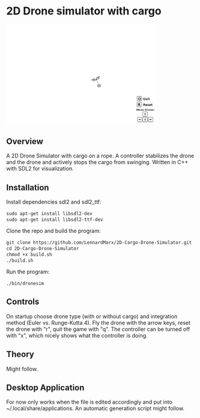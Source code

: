 # 2D Drone simulator with cargo

<img src="images/screenshot_flying.png" width="400">

<!--![Image](images/screenshot_flying.png)-->

## Overview
A 2D Drone Simulator with cargo on a rope. A controller stabilizes the drone and the drone and actively stops the cargo from swinging. Written in C++ with SDL2 for visualization.

## Installation

Install dependencies sdl2 and sdl2_ttf:
```
sudo apt-get install libsdl2-dev
sudo apt-get install libsdl2-ttf-dev
```
Clone the repo and build the program:
```
git clone https://github.com/LennardMarx/2D-Cargo-Drone-Simulator.git
cd 2D-Cargo-Drone-Simulator
chmod +x build.sh
./build.sh
```
Run the program:
```
./bin/dronesim
```

## Controls
On startup choose drone type (with or without cargo) and integration method (Euler vs. Runge-Kutta 4). Fly the drone with the arrow keys, reset the drone with "r", quit the game with "q". The controller can be turned off with "x", which nicely shows what the controller is doing.

## Theory
Might follow.

## Desktop Application
For now only works when the file is edited accordingly and put into ~/.local/share/applications. An automatic generation script might follow.